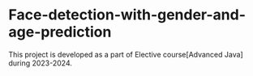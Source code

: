 # Face-detection-with-gender-and-age-prediction
This project is developed as a part of Elective course[Advanced Java] during 2023-2024. 
